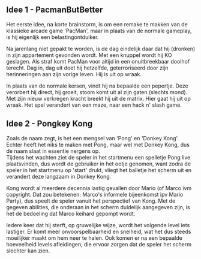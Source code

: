## Idee 1 - PacmanButBetter  

Het eerste idee, na korte brainstorm, is om een remake te makken van de klassieke arcade game 'PacMan', maar in plaats van de normale gameplay, is hij eigenlijk een belastingontduiker.  

Na jarenlang niet gepakt te worden, is de dag eindelijk daar dat hij (dronken) in zijn appartement gevonden wordt. Met een knuppel wordt hij KO geslagen. Als straf komt PacMan voor altijd in een onuitbreekbaar doolhof terecht. Dag in, dag uit doet hij hetzelfde, geterroriseerd door zijn herinneringen aan zijn vorige leven. Hij is uit op wraak.  

In plaats van de normale kersen, vindt hij na bepaalde een pepertje. Deze verorbert hij direct, hij groeit, stoom komt uit al zijn gaten (slechts mond). Met zijn nieuw verkregen kracht breekt hij uit de matrix. Hier gaat hij uit op wraak. Het spel verandert van een maze, naar een hack n' slash game.  

## Idee 2 - Pongkey Kong  

Zoals de naam zegt, is het een mengsel van 'Pong' en 'Donkey Kong'. Echter heeft het niks te maken met Pong, maar wel met Donkey Kong, dus de naam slaat in essentie nergens op.  
Tijdens het wachten ziet de speler in het startmenu een spelletje Pong live plaatsvinden, dus wordt de gebruiker in het ootje genomen, want zodra de speler in het startmenu op 'start' drukt, vliegt het balletje het scherm uit en verandert deze langzaam in Donkey Kong.  

Kong wordt al meerdere decennia lastig gevallen door Mario (of Marco ivm copyright. Dat zou betekenen: Marco's informele bijeenkomst ipv Mario Party), dus speelt de speler vanuit het perspectief van Kong. Met de gegeven abilities, die onderaan in het scherm duidelijk aangegeven zijn, is het de bedoeling dat Marco keihard gepompt wordt.  

Iedere keer dat hij sterft, op gruwelijke wijze, wordt het volgende level iets lastiger. Er komt meer onvoorspelbaarheid en snelheid, wat het dus steeds moeilijker maakt om hem neer te halen. Ook komen er na een bepaalde hoeveelheid levels afleidingen, die ervoor zorgen dat de speler het scherm slechter kan zien.  

